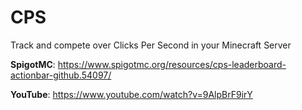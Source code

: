 # CPS
Track and compete over Clicks Per Second in your Minecraft Server

**SpigotMC**: https://www.spigotmc.org/resources/cps-leaderboard-actionbar-github.54097/

**YouTube**: https://www.youtube.com/watch?v=9AlpBrF9irY
